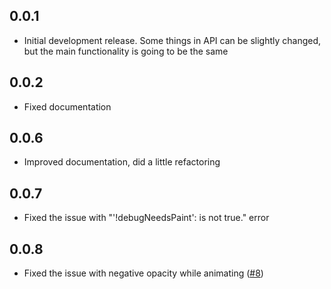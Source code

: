 ## 0.0.1

* Initial development release. Some things in API can be slightly changed, but the main functionality is going to be the same 


## 0.0.2

* Fixed documentation

## 0.0.6

* Improved documentation, did a little refactoring

## 0.0.7

* Fixed the issue with "'!debugNeedsPaint': is not true." error

## 0.0.8

* Fixed the issue with negative opacity while animating ([#8](https://github.com/ArkhipenkaPiotr/thanos_snap_effect/issues/8))
